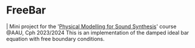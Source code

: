 # FreeBar
| Mini project for the '[Physical Modelling for Sound Synthesis](https://moduler.aau.dk/course/2023-2024/MSNSMCM2175)' course @AAU, Cph 2023/2024
This is an implementation of the damped ideal bar equation with free boundary conditions.
